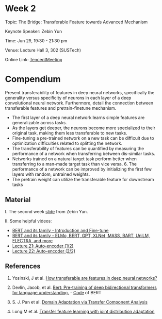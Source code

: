 # Week 2

Topic: The Bridge: Transferable Feature towards Advanced Mechanism

Keynote Speaker: Zebin Yun

Time: Jun 29, 19:30 - 21:30 pm

Venue: Lecture Hall 3, 302 (SUSTech)

Online Link: [TencentMeeting](https://sustech.meeting.tencent.com/dm/rzsV1UdvWHtp)

# Compendium

Present transferability of features in deep neural networks, specifically the generality versus specificity of neurons in each layer of a deep convolutional neural network. Furthermore, detail the connection between transferable features and pretrain-finetune mechanism. 

- The first layer of a deep neural network learns simple features are generalizable across tasks. 
- As the layers get deeper, the neurons become more specialized to their original task, making them less transferable to new tasks. 
- Fine-tuning a pre-trained network on a new task can be difficult due to optimization difficulties related to splitting the network. 
- The transferability of features can be quantified by measuring the performance of a network when transferring between dis-similar tasks. 
- Networks trained on a natural target task perform better when transferring to a man-made target task than vice versa. 6. The performance of a network can be improved by initializing the first few layers with random, untrained weights.
- The pretrain weight can utilize the transferable feature for downstream tasks 

## Material

I. The second week [slide](https://nbviewer.org/github/niusj03/23summer/blob/master/content/docs/pdfs/Week-2.pdf) from Zebin Yun.

II. Some helpful videos:

- [BERT and its family - Introduction and Fine-tune](https://www.youtube.com/watch?v=1_gRK9EIQpc)
- [BERT and its family - ELMo, BERT, GPT, XLNet, MASS, BART, UniLM, ELECTRA, and more](https://www.youtube.com/watch?v=Bywo7m6ySlk)
- [Lecture 21: Auto-encoder (1/2)](https://www.youtube.com/watch?v=E7wlA85RxcI)
- [Lecture 22: Auto-encoder (2/2)](https://www.youtube.com/watch?v=PsBHWq9KKqk)


## References

1. Yosinski, J et al. [How transferable are features in deep neural networks?](https://arxiv.org/abs/1411.1792)

2. Devlin, Jacob, et al. [Bert: Pre-training of deep bidirectional transformers for language understanding.](https://arxiv.org/abs/1810.04805) - [Code](https://colab.research.google.com/drive/1m0fQjJfkK9vAovxPj9Nd3-hQuxezB2w1) of BERT

3. S. J. Pan et al. [Domain Adaptation via Transfer Component Analysis](https://cse.hkust.edu.hk/~jamesk/papers/tnn11.pdf)

4. Long M et al. [Transfer feature learning with joint distribution adaptation](https://ieeexplore.ieee.org/document/6751384)




